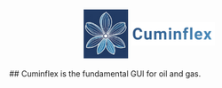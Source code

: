 <h1 align="center">
 <img src="https://github.com/Uygur-code/cuminflex/blob/main/cuminflex_logo.jpg" width=80 align="center"> <img src="https://github.com/Uygur-code/cuminflex/blob/main/cuminflex_name.jpg" width=150 align="center">
</h1> 
## Cuminflex is the fundamental GUI for oil and gas.
